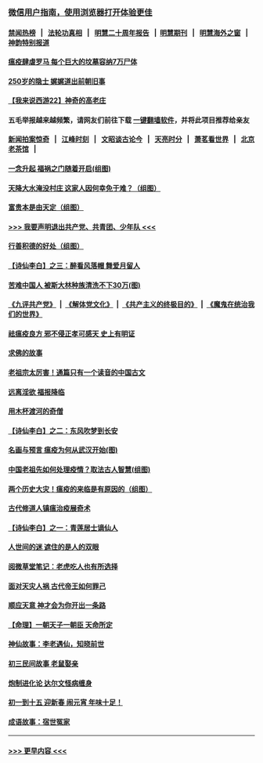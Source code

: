 ### [微信用户指南，使用浏览器打开体验更佳](https://github.com/gfw-breaker/banned-news1/blob/master/indexes/wechat-guide.md?t=0)
#### [禁闻热榜](热点新闻.md?t=0)  &nbsp;&nbsp;|&nbsp;&nbsp; [法轮功真相](https://github.com/gfw-breaker/truth/blob/master/README.md?t=0) &nbsp;&nbsp;|&nbsp;&nbsp; [明慧二十周年报告](https://github.com/gfw-breaker/mh-reports/blob/master/README.md?t=0) &nbsp;&nbsp;|&nbsp;&nbsp;[明慧期刊](https://github.com/gfw-breaker/mh-qikan) &nbsp;&nbsp;|&nbsp;&nbsp; [明慧海外之窗](https://github.com/gfw-breaker/mh-news/blob/master/README.md?t=0) &nbsp;&nbsp;|&nbsp;&nbsp; [神韵特别报道](https://github.com/gfw-breaker/mh-news/blob/master/shenyun.md?t=0)
#### [瘟疫肆虐罗马 每个巨大的坟墓容纳7万尸体](../pages/prog647/a102769736.md?t=02051644) 
#### [250岁的隐士 娓娓道出前朝旧事](../pages/prog647/a102769724.md?t=02051644) 
#### [【我来说西游22】神奇的高老庄](../pages/prog647/a102769588.md?t=02051644) 
#### 五毛举报越来越频繁，请网友们前往下载 [一键翻墙软件](https://github.com/gfw-breaker/ssr-accounts)，并将此项目推荐给亲友
#### [新闻拍案惊奇](https://github.com/gfw-breaker/banned-news1/blob/master/pages/link4.md) &nbsp;&nbsp;|&nbsp;&nbsp; [江峰时刻](https://github.com/gfw-breaker/banned-news1/blob/master/pages/link4.md) &nbsp;&nbsp;|&nbsp;&nbsp; [文昭谈古论今](https://github.com/gfw-breaker/banned-news1/blob/master/pages/link4.md) &nbsp;&nbsp;|&nbsp;&nbsp; [天亮时分](https://github.com/gfw-breaker/banned-news1/blob/master/pages/link4.md) &nbsp;&nbsp;|&nbsp;&nbsp; [萧茗看世界](https://github.com/gfw-breaker/banned-news1/blob/master/pages/link4.md) &nbsp;&nbsp;|&nbsp;&nbsp; [北京老茶馆](https://github.com/gfw-breaker/banned-news1/blob/master/pages/link4.md) &nbsp;&nbsp;|&nbsp;&nbsp; 
#### [一念升起 福祸之门随着开启(组图)](../pages/prog647/a102768825.md?t=02051644) 
#### [天降大水淹没村庄 这家人因何幸免于难？（组图）](../pages/prog647/a102768813.md?t=02051644) 
#### [富贵本是由天定（组图）](../pages/prog647/a102767839.md?t=02051644) 
#### [>>> 我要声明退出共产党、共青团、少年队 <<<](https://github.com/begood0513/goodnews/blob/master/quit/letter.md) 
#### [行善积德的好处（组图）](../pages/prog647/a102767818.md?t=02051644) 
#### [【诗仙李白】之三：醉看风落帽 舞爱月留人](../pages/prog647/a102767267.md?t=02051644) 
#### [苦难中国人 被斯大林种族清洗不下30万(图)](../pages/prog647/a102767355.md?t=02051644) 
#### [《九评共产党》](https://github.com/begood0513/9ping.md/blob/master/README.md) &nbsp;|&nbsp; [《解体党文化》](../../../../jtdwh.md/blob/master/README.md)  &nbsp;|&nbsp; [《共产主义的终极目的》](../../../../gczydzjmd.md/blob/master/README.md) &nbsp;|&nbsp; [《魔鬼在统治我们的世界》](../../../../mgztzwmdsj.md/blob/master/README.md) 
#### [祛瘟疫良方 邪不侵正孝可感天 史上有明证](../pages/prog647/a102766434.md?t=02051644) 
#### [求佛的故事](../pages/prog647/a102766422.md?t=02051644) 
#### [老祖宗太厉害！通篇只有一个读音的中国古文](../pages/prog647/a102766206.md?t=02051644) 
#### [远离淫欲 福报降临](../pages/prog647/a102765378.md?t=02051644) 
#### [用木杯渡河的奇僧](../pages/prog647/a102765363.md?t=02051644) 
#### [【诗仙李白】之二：东风吹梦到长安](../pages/prog647/a102765209.md?t=02051644) 
#### [名画与预言 瘟疫为何从武汉开始(图)](../pages/prog647/a102764474.md?t=02051644) 
#### [中国老祖先如何处理疫情？取法古人智慧(组图)](../pages/prog647/a102764472.md?t=02051644) 
#### [两个历史大灾！瘟疫的来临是有原因的（组图）](../pages/prog647/a102764462.md?t=02051644) 
#### [古代修道人镇瘟治疫展奇术](../pages/prog647/a102764286.md?t=02051644) 
#### [【诗仙李白】之一：青莲居士谪仙人](../pages/prog647/a102764251.md?t=02051644) 
#### [人世间的迷 遮住的是人的双眼](../pages/prog647/a102763589.md?t=02051644) 
#### [阅微草堂笔记：老虎吃人也有所选择](../pages/prog647/a102763565.md?t=02051644) 
#### [面对天灾人祸 古代帝王如何罪己](../pages/prog647/a102762583.md?t=02051644) 
#### [顺应天意 神才会为你开出一条路](../pages/prog647/a102762633.md?t=02051644) 
#### [【命理】一朝天子一朝臣 天命所定](../pages/prog647/a102762621.md?t=02051644) 
#### [神仙故事：李老遇仙，知晓前世](../pages/prog647/a102761966.md?t=02051644) 
#### [初三民间故事 老鼠娶亲](../pages/prog647/a102761805.md?t=02051644) 
#### [炮制进化论 达尔文怪病缠身](../pages/prog647/a102761776.md?t=02051644) 
#### [初一到十五 迎新春 闹元宵 年味十足！](../pages/prog647/a102759846.md?t=02051644) 
#### [成语故事：宿世冤家](../pages/prog647/a102760020.md?t=02051644) 

----
#### [ >>> 更早内容 <<< ](../indexes/prog647-earlier.md)
